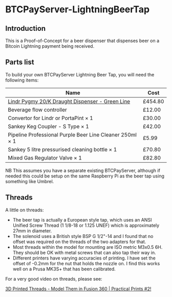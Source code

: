 # BTCPayServer-LightningBeerTap

## Introduction

This is a Proof-of-Concept for a beer dispenser that dispenses beer on a Bitcoin Lightning payment being received.

## Parts list

To build your own BTCPayServer Lightning Beer Tap, you will need the following items:

| Name                                                                                                                                  | Cost        |
| ------------------------------------------------------------------------------------------------------------------------------------- | ----------- |
| [Lindr Pygmy 20/K Draught Dispenser - Green Line](https://www.draughtbeeronline.com/product/pygmy-25-k-single-tap-dispenser/)     | £454.80     |
| Beverage flow controller                                                                                                          | £12.00      |
| Convertor for Lindr or PortaPint × 1 | £30.00 |
| Sankey Keg Coupler - S Type × 1 | £42.00 |
| Pipeline Professional Purple Beer Line Cleaner 250ml × 1 | £5.99 |
| Sankey 5 litre pressurised cleaning bottle × 1 | £70.80 |
| Mixed Gas Regulator Valve × 1 | £82.80 |

NB This assumes you have a separate existing BTCPayServer, although if needed this could be setup on the same Raspberry Pi as the beer tap using something like Umbrel.

## Threads

A little on threads:

- The beer tap is actually a European style tap, which uses an ANSI Unified Screw Thread (1 1/8-18 or 1.125 UNEF) which is approximately 27mm in diameter.
- The solenoid uses a British style BSP G 1/2"-14 and I found that no offset was required on the threads of the two adapters for that.
- Most threads within the model for mounting are ISO metric M3x0.5 6H. They should be OK with metal screws that can also tap their way in.
- Different printers have varying accuracies of printing. I have set the offset of -0.2mm for the nut that holds the nozzle on. I find this works well on a Prusa MK3S+ that has been calibrated.

For a very good video on threads, please see:

[3D Printed Threads - Model Them in Fusion 360 | Practical Prints #2!](https://www.youtube.com/watch?v=aGWrFeu8Hv0)
